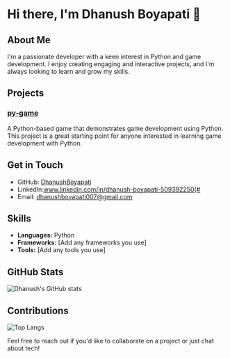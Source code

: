 # Hi there, I'm Dhanush Boyapati 👋

## About Me
I'm a passionate developer with a keen interest in Python and game development. I enjoy creating engaging and interactive projects, and I'm always looking to learn and grow my skills.

## Projects
### [py-game](https://github.com/DhanushBoyapati/py-game)
A Python-based game that demonstrates game development using Python. This project is a great starting point for anyone interested in learning game development with Python.

## Get in Touch
- GitHub: [DhanushBoyapati](https://github.com/DhanushBoyapati)
- LinkedIn:www.linkedin.com/in/dhanush-boyapati-509392250(#
- Email: dhanushboyapati007@gmail.com

## Skills
- **Languages:** Python
- **Frameworks:** [Add any frameworks you use]
- **Tools:** [Add any tools you use]

## GitHub Stats
![Dhanush's GitHub stats](https://github-readme-stats.vercel.app/api?username=DhanushBoyapati&show_icons=true&theme=radical)

## Contributions
![Top Langs](https://github-readme-stats.vercel.app/api/top-langs/?username=DhanushBoyapati&layout=compact&theme=radical)

Feel free to reach out if you'd like to collaborate on a project or just chat about tech!
